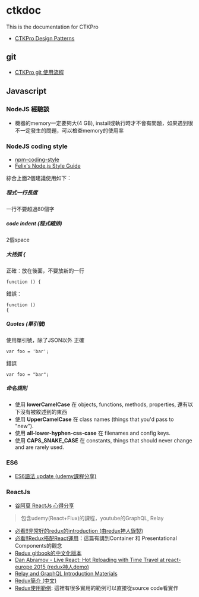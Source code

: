 # ctkdoc
This is the documentation for CTKPro

- [CTKPro Design Patterns](./deisgnPattern/README.md)

## git
- [CTKPro git 使用流程](https://github.com/ctkpro/ctkdoc/blob/master/git/git.md)

## Javascript

### NodeJS 經驗談
- 機器的memory一定要夠大(4 GB), install或執行時才不會有問題，如果遇到很不一定發生的問題，可以檢查memory的使用率

### NodeJS coding style
- [npm-coding-style](https://docs.npmjs.com/misc/coding-style)
- [Felix's Node.js Style Guide](http://nodeguide.com/style.html)

<a name="ctkproJsCodingStyle"/>
綜合上面2個建議使用如下：

##### 程式一行長度
一行不要超過80個字

##### code indent (程式縮排)
2個space
  
##### 大括弧 **{**
正確：放在後面，不要放新的一行

```
function () {
```

錯誤：

```
function ()
{
```

##### Quotes (單引號)
使用單引號，除了JSON以外
正確

```
var foo = 'bar';
```

錯誤

```
var foo = "bar";
```

##### 命名規則
- 使用 **lowerCamelCase** 在 objects, functions, methods, properties, 還有以下沒有被敘述到的東西
- 使用 **UpperCamelCase** 在 class names (things that you'd pass to "new").
- 使用 **all-lower-hyphen-css-case** 在 filenames and config keys.
- 使用 **CAPS_SNAKE_CASE** 在 constants, things that should never change and are rarely used.

### ES6
- [ES6語法 update (udemy課程分享)](https://docs.google.com/document/d/19ZutRGjnaNQRyRhmkwNnowRTKbpKjYx9h4xtGdxNVhA/edit)

### ReactJs
- [谷阿莫 ReactJs 心得分享](https://docs.google.com/presentation/d/1POeCgM8PEGUTV88zq0xAF93FMIVABiI3J1MfvWJsn3I/edit?usp=sharing)  

>  包含udemy(React+Flux)的課程，youtube的GraphQL, Relay  

- [必看!!非常好的redux的introduction (由redux神人錄製)](https://egghead.io/lessons/javascript-redux-the-single-immutable-state-tree)
- [必看!!Redux搭配React運用](http://chentsulin.github.io/redux/docs/basics/UsageWithReact.html)：這篇有講到Container 和 Presentational Components的觀念
- [Redux gitbook的中文化版本](http://chentsulin.github.io/redux/docs/advanced/index.html)
- [Dan Abramov - Live React: Hot Reloading with Time Travel at react-europe 2015 (redux神人demo)](https://www.youtube.com/watch?v=xsSnOQynTHs)
- [Relay and GraphQL Introduction Materials](https://quip.com/oLxzA1gTsJsE)
- [Redux簡介 (中文)](http://huli.logdown.com/posts/294037-javascript-redux-basic-tutorial)
- [Redux使用範例](http://chentsulin.github.io/redux/docs/introduction/Examples.html#real-world): 這裡有很多實用的範例可以直接從source code看實作
